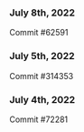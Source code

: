 ### July 8th, 2022

Commit #62591

### July 5th, 2022

Commit #314353


### July 4th, 2022

Commit #72281
